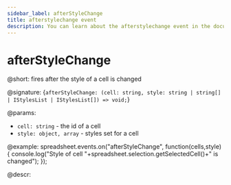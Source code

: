 ```yaml
---
sidebar_label: afterStyleChange
title: afterstylechange event
description: You can learn about the afterstylechange event in the documentation of the DHTMLX JavaScript Spreadsheet library. Browse developer guides and API reference, try out code examples and live demos, and download a free 30-day evaluation version of DHTMLX Spreadsheet.
---
```


# afterStyleChange

@short: fires after the style of a cell is changed

@signature: {`afterStyleChange: (cell: string, style: string | string[] | IStylesList | IStylesList[]) => void;`}

@params:
- `cell: string` - the id of a cell
- `style: object, array` - styles set for a cell

@example:
spreadsheet.events.on("afterStyleChange", function(cells,style){
 console.log("Style of cell "+spreadsheet.selection.getSelectedCell()+" is changed");
});

@descr:
